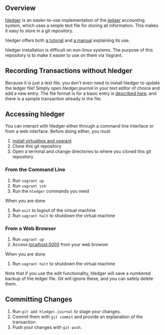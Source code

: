 ## Overview ##

[hledger](http://hledger.org/) is an easier-to-use implementation of the [ledger](http://www.ledger-cli.org/) accounting system, which uses a simple text file for storing all information. This makes it easy to store in a git repository.

hledger offers both [a tutorial](http://hledger.org/step-by-step.html) and [a manual](http://hledger.org/manual.html) explaining its use.

hledger installation is difficult on non-linux systems. The purpose of this repository is to make it easier to use on them via Vagrant.

## Recording Transactions without hledger ##

Because it is just a text file, you don't even need to install hledger to update the ledger file! Simply open _hledger.journal_ in your text editor of choice and add a new entry. The file format is for a basic entry is [described here](http://ledger-cli.org/3.0/doc/ledger3.html#The-Most-Basic-Entry), and there is a sample transaction already in the file.

## Accessing hledger ##

You can interact with hledger either through a command line interface or from a web interface. Before doing either, you must 

1. [install virtualbox and vagrant](https://www.vagrantup.com/)
1. Clone this git repository
1. Open a terminal and change directories to where you cloned this git repository

### From the Command Line ###

1. Run `vagrant up`
1. Run `vagrant ssh`
1. Run the `hledger` commands you need

When you are done

1. Run `exit` to logout of the virtual machine
1. Run `vagrant halt` to shutdown the virtual machine

### From a Web Browser ###

1. Run `vagrant up`
1. Access [localhost:5000](http://localhost:5000) from your web browser

When you are done

1. Run `vagrant halt` to shutdown the virtual machine

Note that if you use the edit functionality, hledger will save a numbered backup of the ledger file. Git will ignore these, and you can safely delete them.

## Committing Changes ##

1. Run `git add hledger.journal` to stage your changes.
1. Commit them with `git commit` and provide an explanation of the transaction.
1. Push your changes with `git push`.
